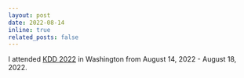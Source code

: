 ```yaml
---
layout: post
date: 2022-08-14
inline: true
related_posts: false
---
```


I attended [KDD 2022](https://kdd.org/kdd2022/) in Washington from August 14, 2022 - August 18, 2022.